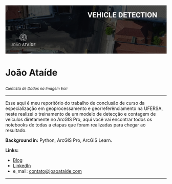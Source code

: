 
<p align="center">
  <img src="bannerr.jpg" >
</p>

# João Ataíde
<sub>*Cientista de Dados na Imagem Esri*</sub>

---
Esse aqui é meu reporitório do trabalho de conclusão de curso da especialização em geoprocessamento e georreferênciamento na UFERSA, neste realizei o treinamento de um modelo de detecção e contagem de veículos diretamente no ArcGIS Pro, aqui você vai encontrar todos os notebooks de todas a etapas que foram realizadas para chegar ao resultado.

**Background in:** Python, ArcGIS Pro, ArcGIS Learn.

**Links:**
* [Blog](https://www.joaoataide.com)
* [LinkedIn](https://www.linkedin.com/in/joaoataidee/)
* e_mail: contato@joaoataide.com

---
